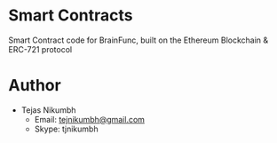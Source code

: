 # Smart Contracts
Smart Contract code for BrainFunc, built on the Ethereum Blockchain & ERC-721 protocol

# Author
- Tejas Nikumbh
  - Email: tejnikumbh@gmail.com
  - Skype: tjnikumbh
